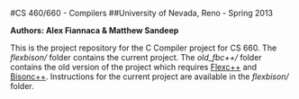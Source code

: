 #CS 460/660 - Compilers
##University of Nevada, Reno - Spring 2013

__Authors: Alex Fiannaca & Matthew Sandeep__

This is the project repository for the C Compiler project for CS 660. The *flexbison/* folder contains the current project.
The *old_fbc++/* folder contains the old version of the project which requires [Flexc++](http://flexcpp.sourceforge.net/)
and [Bisonc++](http://bisoncpp.sourceforge.net/). Instructions for the current project are available in the *flexbison/* folder.
